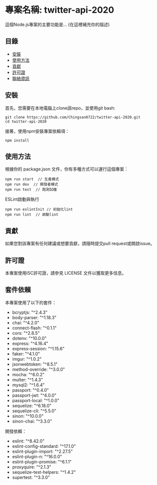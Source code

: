 # 專案名稱: twitter-api-2020

這個Node.js專案的主要功能是... (在這裡補充你的描述)

## 目錄

- [安裝](#安裝)
- [使用方法](#使用方法)
- [貢獻](#貢獻)
- [許可證](#許可證)
- [聯絡資訊](#聯絡資訊)

## 安裝

首先，您需要在本地電腦上clone該repo，並使用git bash:

```
git clone https://github.com/Chingsan0722/twitter-api-2020.git
cd twitter-api-2020
```
接著，使用npm安裝專案依賴項：

```
npm install
```

## 使用方法
根據你的 package.json 文件，你有多種方式可以運行這個專案：


```
npm run start  // 生產模式
npm run dev  // 開發者模式
npm run test  // 跑測試檔
```

ESLint啟動與執行

```
npm run eslintInit // 初始化lint
npm run lint  // 啟動lint
```

## 貢獻
如果您對該專案有任何建議或想要貢獻，請隨時提交pull request或開啟issue。

## 許可證
本專案使用ISC許可證，請參見 LICENSE 文件以獲取更多信息。

## 套件依賴

本專案使用了以下的套件：

- bcryptjs: "^2.4.3"
- body-parser: "^1.18.3"
- chai: "^4.2.0"
- connect-flash: "^0.1.1"
- cors: "^2.8.5"
- dotenv: "^10.0.0"
- express: "^4.16.4"
- express-session: "^1.15.6"
- faker: "^4.1.0"
- imgur: "^1.0.2"
- jsonwebtoken: "^8.5.1"
- method-override: "^3.0.0"
- mocha: "^6.0.2"
- multer: "^1.4.3"
- mysql2: "^1.6.4"
- passport: "^0.4.0"
- passport-jwt: "^4.0.0"
- passport-local: "^1.0.0"
- sequelize: "^6.18.0"
- sequelize-cli: "^5.5.0"
- sinon: "^10.0.0"
- sinon-chai: "^3.3.0"

開發依賴：

- eslint: "^8.42.0"
- eslint-config-standard: "^17.1.0"
- eslint-plugin-import: "^2.27.5"
- eslint-plugin-n: "^16.0.0"
- eslint-plugin-promise: "^6.1.1"
- proxyquire: "^2.1.3"
- sequelize-test-helpers: "^1.4.2"
- supertest: "^3.3.0"
